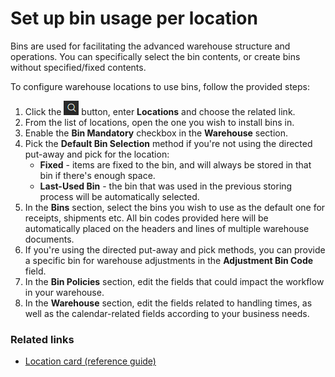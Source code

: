 # Set up bin usage per location

Bins are used for facilitating the advanced warehouse structure and operations. You can specifically select the bin contents, or create bins without specified/fixed contents.

To configure warehouse locations to use bins, follow the provided steps:

1. Click the ![Lightbulb that opens the Tell Me feature](../../images/Icons/Lightbulb_icon.png "Tell Me what you want to do") button, enter **Locations** and choose the related link.        
2. From the list of locations, open the one you wish to install bins in.
3. Enable the **Bin Mandatory** checkbox in the **Warehouse** section.
4. Pick the **Default Bin Selection** method if you're not using the directed put-away and pick for the location:
   - **Fixed** - items are fixed to the bin, and will always be stored in that bin if there's enough space.
   - **Last-Used Bin** - the bin that was used in the previous storing process will be automatically selected.
5. In the **Bins** section, select the bins you wish to use as the default one for receipts, shipments etc.
   All bin codes provided here will be automatically placed on the headers and lines of multiple warehouse documents. 
6. If you're using the directed put-away and pick methods, you can provide a specific bin for warehouse adjustments in the **Adjustment Bin Code** field.
7. In the **Bin Policies** section, edit the fields that could impact the workflow in your warehouse. 
8. In the **Warehouse** section, edit the fields related to handling times, as well as the calendar-related fields according to your business needs. 


### Related links

- [Location card (reference guide)](../reference/location_card.md)